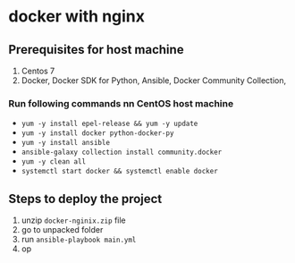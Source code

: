 # docker with nginx

## Prerequisites for host machine
1. Centos 7
2. Docker, Docker SDK for Python, Ansible, Docker Community Collection,  

### Run following commands nn CentOS host machine 
- `yum -y install epel-release && yum -y update`
- `yum -y install docker python-docker-py`
- `yum -y install ansible`
- `ansible-galaxy collection install community.docker`
- `yum -y clean all`
- `systemctl start docker && systemctl enable docker`

## Steps to deploy the project
1. unzip `docker-nginix.zip` file 
2. go to unpacked folder
3. run `ansible-playbook main.yml` 
4. op
